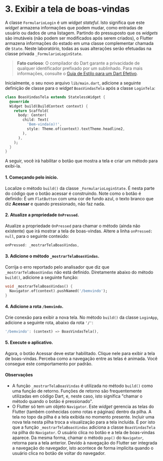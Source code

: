 # 3. Exibir a tela de boas-vindas

A classe `FormularioLogin` é um _widget stateful_. Isto significa que este _widget_ armazena informações que podem mudar, como entradas de usuário ou dados de uma listagem. Partindo do pressuposto que os _widgets_  são imutáveis \(não podem ser modificados após serem criados\), o Flutter armazena informações do estado em uma classe complementar chamada de `State`. Neste laboratório, todas as suas alterações serão efetuadas na classe privada `_FormularioLoginState`.

> **Fato curioso**: O compilador do Dart garante a privacidade de qualquer identificador prefixado por um sublinhado. Para mais informações, consulte o [Guia de Estilo para um Dart Efetivo](https://dart.dev/guides/language/effective-dart/style#dont-use-a-leading-underscore-for-identifiers-that-arent-private).

Inicialmente, o seu novo arquivo `lib/main.dart`, adicione a seguinte definição de classe para o _widget_ `BoasVindasTela` após a classe `LoginTela`:

```dart
class BoasVindasTela extends StatelessWidget {
  @override
  Widget build(BuildContext context) {
    return Scaffold(
      body: Center(
        child: Text(
          'Bem-vinda(o)!',
          style: Theme.of(context).textTheme.headline2,
        ),
      ),
    );
  }
}
```

A seguir, você irá habilitar o botão que mostra a tela e criar um método para exibi-la.

#### **1. Começando pelo início.**

Localize o método `build()` da classe `_FormularioLoginState`. É nesta parte do código que o botão acessar é construindo. Note como o botão é definido: É um `FlatButton` com uma cor de fundo azul, o texto branco que diz **Acessar** e quando pressionado, não faz nada.

#### **2. Atualize a propriedade `OnPressed`.**

Atualize a propriedade `OnPressed` para chamar o método \(ainda não existente\) que irá mostrar a tela de boas-vindas. Altere a linha `onPressed: null`, para o seguinte conteúdo:

```dart
onPressed: _mostrarTelaBoasVindas,
```

#### **3. Adicione o método `_mostrarTelaBoasVindas`.**

Corrija o erro reportado pelo analisador que diz que `_mostrarTelaBoasVindas` não está definido. Diretamente abaixo do método `build()`, adicione a seguinte função:

```dart
void _mostrarTelaBoasVindas() {
  Navigator.of(context).pushNamed('/bemvindo');
}
```

#### **4. Adicione a rota `/bemvindo`.**

Crie  conexão para exibir a nova tela. No método `build()` da classe `LoginApp`, adicione a seguinte rota, abaixo da rota `'/'`:

```dart
'/bemvindo': (context) => BoasVindasTela(),
```

#### **5. Execute o aplicativo.**

Agora, o botão Acessar deve estar habilitado. Clique nele para exibir a tela de boas-vindas. Perceba como a navegação entre as telas é animada. Você consegue este comportamento por padrão.

#### Observações

* A função `_mostrarTelaBoasVindas` é utilizada no método `build()` como uma função de retorno. Funções de retorno são frequentemente utilizadas em código Dart, e, neste caso, isto significa "chamar o método quando o botão é pressionado".
* O Flutter só tem um objeto `Navigator`. Este _widget_ gerencia as telas do Flutter \(também conhecidas como rotas e páginas\) dentro da pilha. A tela no topo da pilha é a tela exibida no momento presente. Incluir uma nova tela nesta pilha troca a visualização para a tela incluída. É por isto que a função `_mostrarTelaBoasVindas` adiciona a classe `BoasVindasTela` na pilha do `Navigator`. O usuário clica no botão e a tela de boas-vindas aparece. Da mesma forma, chamar o método `pop()` do `Navigator`, retorna para a tela anterior. Devido à navegação do Flutter ser integrada a navegação do navegador, isto acontece de forma implícita quando o usuário clica no botão de voltar do navegador.


